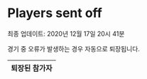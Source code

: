 # Players sent off
최종 업데이트: 2020년 12월 17일 20시 41분


경기 중 오류가 발생하는 경우 자동으로 퇴장됩니다.


| 퇴장된 참가자 |
|:---:|